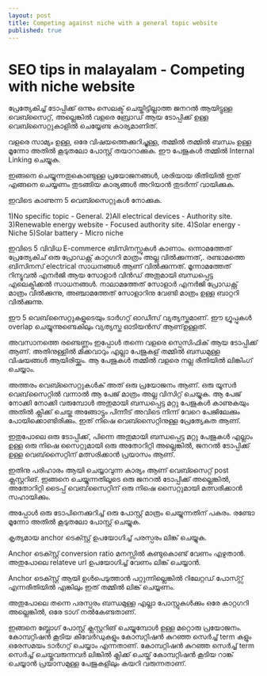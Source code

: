 ```yaml
---
layout: post
title: Competing against niche with a general topic website
published: true
---
```


# SEO tips in malayalam - Competing with niche website

പ്രേത്യേകിച്ച് ടോപ്പിക്ക് ഒന്നും സെലക്ട് ചെയ്തിട്ടില്ലാത്ത ജനറൽ ആയിട്ടുള്ള വെബ്സൈറ്റ്, അല്ലെങ്കിൽ വളരെ ബ്രോഡ് ആയ ടോപ്പിക്ക് ഉള്ള വെബ്സൈറ്റുകാളിൽ ചെയ്യേണ്ട കാര്യമാണിത്.

വളരെ സാമ്യം ഉള്ള, ഒരേ വിഷയത്തെക്കുറിച്ചുള്ള, തമ്മിൽ തമ്മിൽ ബന്ധം ഉള്ള മൂന്നോ അതിൽ കൂടുതലോ പോസ്റ്റ് തയാറാക്കുക. ഈ പേജുകൾ തമ്മിൽ Internal Linking ചെയ്യുക. 

ഇങ്ങനെ ചെയ്യുന്നതുകൊണ്ടുള്ള പ്രയോജനങ്ങൾ, ശരിയായ രീതിയിൽ ഇത് എങ്ങനെ ചെയ്യണം തുടങ്ങിയ കാര്യങ്ങൾ അറിയാൻ തുടർന്ന് വായിക്കുക.

ഇവിടെ കാണുന്ന 5 വെബ്സൈറ്റുകൾ നോക്കുക.

1)No specific topic - General.
2)All electrical devices - Authority site.
3)Renewable energy website - Focused authority site.
4)Solar energy - Niche
5)Solar battery - Micro niche

ഇവിടെ 5 വിവിധ E-commerce ബിസിനസ്സുകൾ കാണാം. ഒന്നാമത്തേത് പ്രേത്യേകിച് ഒരു പ്രോഡക്റ്റ് കാറ്റഗറി മാത്രം അല്ല വിൽക്കുന്നത്,. രണ്ടാമത്തെ ബിസിനസ് electrical സാധനങ്ങൾ ആണ് വിൽക്കുന്നത്. മൂന്നാമത്തേത് റിന്യൂവൽ എനർജി ആയ സോളാർ വിൻഡ് അതുമായി ബന്ധപ്പെട്ട എലെക്ട്രിക്കൽ സാധനങ്ങൾ. നാലാമത്തേത് സോളാർ എനർജി പ്രോഡക്റ്റ് മാത്രം വിൽക്കുന്നു, അഞ്ചാമത്തേത് സോളാറിനു വേണ്ടി മാത്രം ഉള്ള ബാറ്ററി വിൽക്കുന്നു. 

ഈ 5 വെബ്‌സൈറ്റുകളുടെയും ടാർഗറ്റ് ഓഡീസ് വ്യത്യസ്തമാണ്. ഈ ഗ്രൂപ്പുകൾ overlap ചെയ്യുന്നുണ്ടെകിലും വ്യത്യസ്ത ഓടിയൻസ് ആണ്ഉള്ളത്.

അവസാനത്തെ രണ്ടെണ്ണം ഇപ്പോൾ തന്നെ വളരെ സ്പെസിഫിക് ആയ ടോപ്പിക്ക് ആണ്. അതിനുള്ളിൽ മിക്കവാറും എല്ലാ പേജുകള് തമ്മിൽ ബന്ധമുള്ള വിഷയങ്ങൾ ആയിരിയ്ക്കും. ആ പേജുകൾ തമ്മിൽ വളരെ നല്ല രീതിയിൽ ലിങ്കിംഗ് ചെയ്യാം.

അത്തരം വെബ്സൈറ്റുകൾക് അത് ഒരു പ്രയോജനം ആണ്. ഒരു യൂസർ വെബ്‌സൈറ്റിൽ വന്നാൽ ആ പേജ് മാത്രം അല്ല വിസിറ്റ്  ചെയ്യുക. ആ പേജ് നോക്കി നോക്കി വരുമ്പോൾ അതുമായി ബന്ധപ്പെട്ട മറ്റു പേജുകൾ കാണുകയും അതിൽ ക്ലിക്ക് ചെയ്ത അങ്ങോട്ടും പിന്നീട് അവിടെ നിന്ന് വേറെ പേജിലേക്കും പോയിക്കൊണ്ടിരിക്കും. ഇത് നിഷെ വെബ്സൈറ്റിനുള്ള പ്രേത്യേകത ആണ്.

ഇതുപോലെ ഒരു ടോപ്പിക്ക്, പിന്നെ അതുമായി ബന്ധപ്പെട്ട മറ്റു പേജുകൾ എല്ലാം ഉള്ള ഒരു നിഷെ സൈറ്റുമായി ഒരു അതോറിറ്റി അല്ലെങ്കിൽ, ജനറൽ ടോപ്പിക്ക് ഉള്ള വെബ്‌സൈറ്റിന് മത്സരിക്കാൻ പ്രയാസം ആണ്.

ഇതിനു പരിഹാരം ആയി ചെയ്യാവുന്ന കാര്യം ആണ് വെബ്സൈറ്റ് post ക്ലസ്റ്ററിങ്.
ഇങ്ങനെ ചെയ്യുന്നതിലൂടെ ഒരു ജനറൽ ടോപ്പിക്ക് അല്ലെങ്കിൽ, അതോറിറ്റി ടൈപ്പ് വെബ്‌സൈറ്റിന് ഒരു നിഷെ  സൈറ്റുമായി മത്സരിക്കാൻ സഹായിക്കും.

അപ്പോൾ ഒരു ടോപിനെക്കുറിച്ച് ഒരു പോസ്റ്റ് മാത്രം ചെയ്യുന്നതിന് പകരം. രണ്ടോ മൂന്നോ അതിൽ കൂടുതലോ പോസ്റ്റ് ചെയ്യുക. 

കൃത്യമായ anchor ടെക്സ്റ്റ് ഉപയോഗിച്ച് പരസ്പരം ലിങ്ക് ചെയ്യുക.

Anchor ടെക്സ്റ്റ് conversion ratio മനസ്സിൽ കണ്ടുകൊണ്ട് വേണം എഴുതാൻ. അതുപോലെ relateve url ഉപയോഗിച്ച് വേണം ലിങ്ക് ചെയ്യാൻ.

Anchor ടെക്സ്റ്റ് ആയി ഉൾപെടുത്താൻ പറ്റുന്നില്ലെങ്കിൽ റിലേറ്റഡ് പോസ്റ്സ് എന്നരീതിയിൽ എങ്കിലും ഇത് തമ്മിൽ ലിങ്ക് ചെയ്യണം.

അതുപോലെ തന്നെ പരസ്പരം ബന്ധമുള്ള എല്ലാ പോസ്റ്റുകൾക്കും ഒരേ കാറ്റഗറി അല്ലെങ്കിൽ, ഒരേ ടാഗ് നൽകേണ്ടതാണ്.

ഇങ്ങനെ ബ്ലോഗ് പോസ്റ്റ് ക്ലസ്റ്ററിങ് ചെയ്യുമ്പോൾ ഉള്ള മറ്റൊരു പ്രയോജനം. കോമ്പറ്റിഷൻ കൂടിയ കീവേർഡുകളും കോമ്പറ്റിഷൻ കുറഞ്ഞ സെർച്ച് term  കളും ഒരേസമയം ടാർഗറ്റ് ചെയ്യാം എന്നതാണ്. കോമ്പറ്റിഷൻ കുറഞ്ഞ സെർച്ച് term  സെർച്ച് ചെയ്തുവരുന്നവർ ലിങ്കിൽ ക്ലിക്ക് ചെയ്ത് കോമ്പറ്റിഷൻ കൂടിയ റാങ്ക് ചെയ്യാൻ പ്രയാസമുള്ള പേജുകളിലും കയറി വരുന്നതാണ്.
